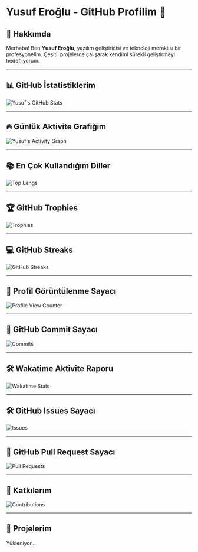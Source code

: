 # Yusuf Eroğlu - GitHub Profilim 🚀

## 🔎 Hakkımda

Merhaba! Ben **Yusuf Eroğlu**, yazılım geliştiricisi ve teknoloji meraklısı bir profesyonelim. Çeşitli projelerde çalışarak kendimi sürekli geliştirmeyi hedefliyorum.

---

## 📊 GitHub İstatistiklerim

![Yusuf's GitHub Stats](https://github-readme-stats.vercel.app/api?username=erogluyusuf&show_icons=true&theme=radical)

---

## 🔥 Günlük Aktivite Grafiğim

![Yusuf's Activity Graph](https://github-readme-activity-graph.cyclic.app/graph?username=erogluyusuf&bg_color=ffffff&color=00A9FF&line=0099ff&point=0099ff)

---

## 📚 En Çok Kullandığım Diller

![Top Langs](https://github-readme-stats.vercel.app/api/top-langs/?username=erogluyusuf&layout=compact)

---

## 🏆 GitHub Trophies

![Trophies](https://github-profile-trophy.vercel.app/?username=erogluyusuf&theme=radical&no-frame=true&margin-w=4)

---

## 💻 GitHub Streaks

![GitHub Streaks](https://github-readme-streak-stats.herokuapp.com/?user=erogluyusuf&theme=dark&hide_border=true)

---

## 📜 Profil Görüntülenme Sayacı

![Profile View Counter](https://komarev.com/ghpvc/?username=erogluyusuf&color=blueviolet)

---

## 📝 GitHub Commit Sayacı

![Commits](https://github-readme-stats.vercel.app/api/counter?username=erogluyusuf&style=for-the-badge&logo=git)

---

## 🛠️ Wakatime Aktivite Raporu

![Wakatime Stats](https://wakatime.com/badge/user/erogluyusuf.svg)

---

## 🛠️ GitHub Issues Sayacı

![Issues](https://github-readme-stats.vercel.app/api/issues?username=erogluyusuf&style=for-the-badge&logo=github)

---

## 🔧 GitHub Pull Request Sayacı

![Pull Requests](https://github-readme-stats.vercel.app/api/prs?username=erogluyusuf&style=for-the-badge&logo=github)

---

## 🌟 Katkılarım

![Contributions](https://github-readme-contributions.vercel.app/api/?username=erogluyusuf)

---

## 📌 Projelerim

<!--START_SECTION:repos-->
Yükleniyor...
<!--END_SECTION:repos-->
